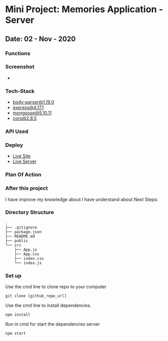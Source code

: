 # Mini Project: Memories Application - Server

## Date: 02 - Nov - 2020

### Functions

### Screenshot

- <img src="" alt=""/>

### Tech-Stack

- body-parser@1.19.0
- express@4.17.1
- mongoose@5.10.11
- cors@2.8.5

### API Used

### Deploy

- [Live Site](link)
- [Live Server](link)

### Plan Of Action

### After this project

I have improve my knowledge about
I have understand about
Next Steps:

### Directory Structure

```
.
├── .gitignore
├── package.json
├── README.md
├── public
└── src
    ├── App.js
    ├── App.css
    ├── index.css
    └── index.js
```

### Set up

Use the cmd line to clone repo to your computer

```
git clone [github_repo_url]
```

Use the cmd line to install dependencies.

```
npm install
```

Run in cmd for start the dependencies server

```
npm start
```
